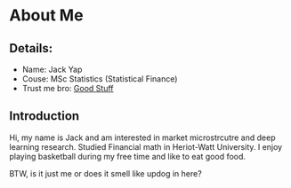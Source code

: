 # About Me

## Details:
- Name: Jack Yap
- Couse: MSc Statistics (Statistical Finance)
- Trust me bro: [Good Stuff](https://www.youtube.com/watch?v=dQw4w9WgXcQ)

## Introduction
Hi, my name is Jack and am interested in market microstrcutre and deep learning research. Studied Financial math in Heriot-Watt University. I enjoy playing basketball during my free time and like to eat good food.

BTW, is it just me or does it smell like updog in here?
